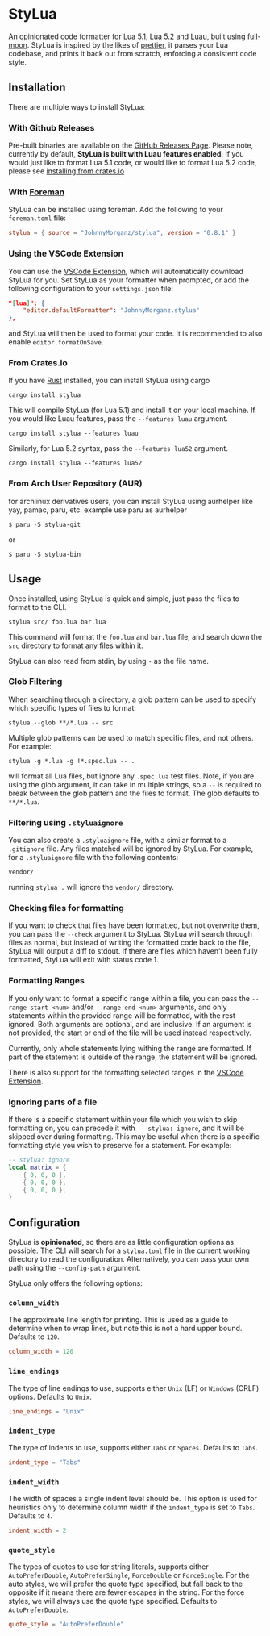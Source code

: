 # StyLua

An opinionated code formatter for Lua 5.1, Lua 5.2 and [Luau](https://roblox.github.io/luau/), built using [full-moon](https://github.com/Kampfkarren/full-moon).
StyLua is inspired by the likes of [prettier](https://github.com/prettier/prettier), it parses your Lua codebase, and prints it back out from scratch,
enforcing a consistent code style.

## Installation
There are multiple ways to install StyLua:

### With Github Releases
Pre-built binaries are available on the [GitHub Releases Page](https://github.com/JohnnyMorganz/StyLua/releases).
Please note, currently by default, **StyLua is built with Luau features enabled**. If you would just like to format Lua 5.1 code,
or would like to format Lua 5.2 code, please see [installing from crates.io](#from-cratesio)

### With [Foreman](https://github.com/Roblox/foreman)
StyLua can be installed using foreman. Add the following to your `foreman.toml` file:
```toml
stylua = { source = "JohnnyMorganz/stylua", version = "0.8.1" }
```

### Using the VSCode Extension

You can use the [VSCode Extension](https://marketplace.visualstudio.com/items?itemName=JohnnyMorganz.stylua), which will automatically download StyLua for you.
Set StyLua as your formatter when prompted, or add the following configuration to your `settings.json` file:

```json
"[lua]": {
    "editor.defaultFormatter": "JohnnyMorganz.stylua"
},
```

and StyLua will then be used to format your code. It is recommended to also enable `editor.formatOnSave`.

### From Crates.io
If you have [Rust](https://www.rust-lang.org/) installed, you can install StyLua using cargo
```
cargo install stylua
```
This will compile StyLua (for Lua 5.1) and install it on your local machine.
If you would like Luau features, pass the `--features luau` argument.
```
cargo install stylua --features luau
```
Similarly, for Lua 5.2 syntax, pass the `--features lua52` argument.
```
cargo install stylua --features lua52
```

### From Arch User Repository (AUR)
for archlinux derivatives users, you can install StyLua using aurhelper like yay, pamac, paru, etc.
example use paru as aurhelper
```
$ paru -S stylua-git
````
or 
```
$ paru -S stylua-bin
````


## Usage
Once installed, using StyLua is quick and simple, just pass the files to format to the CLI.
```
stylua src/ foo.lua bar.lua
```
This command will format the `foo.lua` and `bar.lua` file, and search down the `src` directory to format any files within it.

StyLua can also read from stdin, by using `-` as the file name.

### Glob Filtering
When searching through a directory, a glob pattern can be used to specify which specific types of files to format:
```
stylua --glob **/*.lua -- src
```
Multiple glob patterns can be used to match specific files, and not others. For example:
```
stylua -g *.lua -g !*.spec.lua -- .
```
will format all Lua files, but ignore any `.spec.lua` test files.
Note, if you are using the glob argument, it can take in multiple strings, so a `--` is required to break between the glob pattern and the files to format.
The glob defaults to `**/*.lua`.

### Filtering using `.styluaignore`
You can also create a `.styluaignore` file, with a similar format to a `.gitignore` file. Any files matched will be ignored by StyLua.
For example, for a `.styluaignore` file with the following contents:
```
vendor/
```
running `stylua .` will ignore the `vendor/` directory.

### Checking files for formatting
If you want to check that files have been formatted, but not overwrite them, you can pass the `--check` argument to StyLua.
StyLua will search through files as normal, but instead of writing the formatted code back to the file, StyLua will output a diff to stdout.
If there are files which haven't been fully formatted, StyLua will exit with status code 1.

### Formatting Ranges
If you only want to format a specific range within a file, you can pass the `--range-start <num>` and/or `--range-end <num>` arguments,
and only statements within the provided range will be formatted, with the rest ignored. Both arguments are optional, and are inclusive.
If an argument is not provided, the start or end of the file will be used instead respectively.

Currently, only whole statements lying withing the range are formatted. If part of the statement is outside of the range, the statement will be ignored.

There is also support for the formatting selected ranges in the [VSCode Extension](https://marketplace.visualstudio.com/items?itemName=JohnnyMorganz.stylua).

### Ignoring parts of a file
If there is a specific statement within your file which you wish to skip formatting on, you can precede it with `-- stylua: ignore`,
and it will be skipped over during formatting. This may be useful when there is a specific formatting style you wish to preserve for
a statement. For example:
```lua
-- stylua: ignore
local matrix = {
    { 0, 0, 0 },
    { 0, 0, 0 },
    { 0, 0, 0 },
}
```

## Configuration

StyLua is **opinionated**, so there are as little configuration options as possible.
The CLI will search for a `stylua.toml` file in the current working directory to read the configuration.
Alternatively, you can pass your own path using the `--config-path` argument.

StyLua only offers the following options:

### `column_width`

The approximate line length for printing. This is used as a guide to determine when to wrap lines, but note this is
not a hard upper bound.
Defaults to `120`.

```toml
column_width = 120
```

### `line_endings`

The type of line endings to use, supports either `Unix` (LF) or `Windows` (CRLF) options.
Defaults to `Unix`.

```toml
line_endings = "Unix"
```

### `indent_type`

The type of indents to use, supports either `Tabs` or `Spaces`.
Defaults to `Tabs`.

```toml
indent_type = "Tabs"
```

### `indent_width`

The width of spaces a single indent level should be. This option is used for heuristics only to determine column width if the `indent_type` is set to `Tabs`.
Defaults to `4`.

```toml
indent_width = 2
```

### `quote_style`

The types of quotes to use for string literals, supports either `AutoPreferDouble`, `AutoPreferSingle`, `ForceDouble` or `ForceSingle`.
For the auto styles, we will prefer the quote type specified, but fall back to the opposite if it means there are fewer escapes in the string. For the
force styles, we will always use the quote type specified.
Defaults to `AutoPreferDouble`.

```toml
quote_style = "AutoPreferDouble"
```
